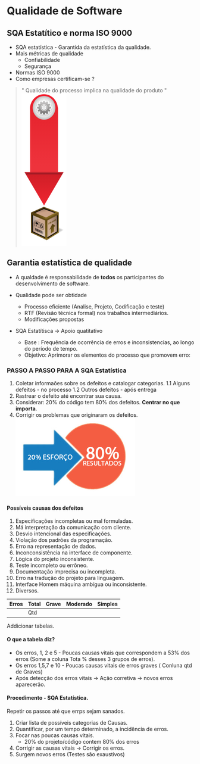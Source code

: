 # Qualidade de Software
## SQA Estatítico e norma ISO 9000

* SQA estatística - Garantida da estatística da qualidade.
* Mais métricas de qualidade
    * Confiabilidade
    * Segurança
* Normas ISO 9000
* Como empresas certificam-se ?

> "  Qualidade do processo implica na qualidade do produto "
![Qualidade no processo implica qualidade no produto](../img/007.png "Qualidade no processo implica qualidade no produto")

## Garantia estatística de qualidade

* A qualdade é responsabilidade de **todos** os participantes do desenvolvimento de software.

* Qualidade pode ser obtidade
    * Processo eficiente (Analise, Projeto, Codificação e teste)
    * RTF (Revisão técnica formal) nos trabalhos intermediários.
    * Modificações propostas
* SQA Estatítisca -> Apoio quatitativo
    * Base : Frequência de ocorrência de erros e inconsistencias, ao longo do período de tempo.
    * Objetivo: Aprimorar os elementos do processo que promovem erro:

### PASSO A PASSO PARA A SQA Estatística

1. Coletar informaões sobre os defeitos e catalogar categorias.
    1.1 Alguns defeitos - no processo
    1.2 Outros defeitos - após entrega
2. Rastrear o defeito até encontrar sua causa.
3. Considerar: 20% do código tem 80% dos defeitos.  **Centrar no que importa**.
4. Corrigir os problemas que originaram os defeitos.
![Paretto](../img/008.jpg "Paretto")

#### Possíveis causas dos defeitos

1. Especificações incompletas ou mal formuladas.
2. Má interpretação da comunicação com cliente.
3. Desvio intencional das especificações.
4. Violação dos padrões da programação.
5. Erro na representação de dados.
6. Inconconsistência na interface de componente.
7. Lògica do projeto inconsistente.
8. Teste incompleto ou errôneo.
9. Documentação imprecisa ou incompleta.
19. Erro na tradução do projeto para linguagem.
11. Interface Homem máquina ambígua ou inconsistente.
12. Diversos.

Erros | Total | Grave | Moderado | Simples
----- | ----- | ------|----------|--------
| | Qtd |

Addicionar tabelas.

#### O que a tabela diz?
* Os erros, 1, 2 e 5 - Poucas causas vitais que correspondem a 53% dos erros (Some a coluna Tota % desses 3 grupos de erros).
* Os erros 1,5,7 e 10 - Poucas causas vitais de erros graves ( Conluna qtd de Graves)
* Após detecção dos erros vitais -> Ação corretiva -> novos erros aparecerão.

#### Procedimento - SQA Estatística.

Repetir os passos até que errps sejam sanados.

1. Criar lista de possíveis categorias de Causas.
2. Quantificar, por um tempo determinado, a incidência de erros.
3. Focar nas poucas causas vitais.
    * 20% do projeto/código contem 80% dos erros
4. Corrigir as causas vitais -> Corrigir os erros.
5. Surgem novos erros (Testes são exaustivos)